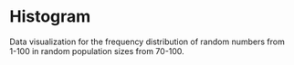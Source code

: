 # Histogram  

Data visualization for the frequency distribution of random numbers from  
1-100 in random population sizes from 70-100.
